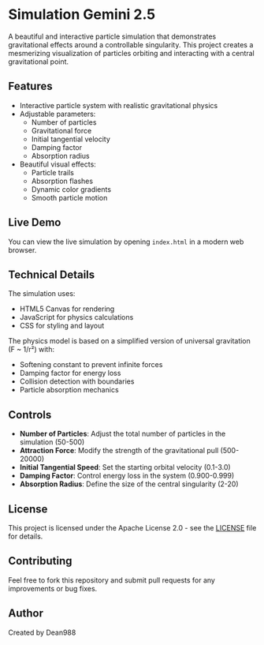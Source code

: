 # Simulation Gemini 2.5

A beautiful and interactive particle simulation that demonstrates gravitational effects around a controllable singularity. This project creates a mesmerizing visualization of particles orbiting and interacting with a central gravitational point.

## Features

- Interactive particle system with realistic gravitational physics
- Adjustable parameters:
  - Number of particles
  - Gravitational force
  - Initial tangential velocity
  - Damping factor
  - Absorption radius
- Beautiful visual effects:
  - Particle trails
  - Absorption flashes
  - Dynamic color gradients
  - Smooth particle motion

## Live Demo

You can view the live simulation by opening `index.html` in a modern web browser.

## Technical Details

The simulation uses:
- HTML5 Canvas for rendering
- JavaScript for physics calculations
- CSS for styling and layout

The physics model is based on a simplified version of universal gravitation (F ~ 1/r²) with:
- Softening constant to prevent infinite forces
- Damping factor for energy loss
- Collision detection with boundaries
- Particle absorption mechanics

## Controls

- **Number of Particles**: Adjust the total number of particles in the simulation (50-500)
- **Attraction Force**: Modify the strength of the gravitational pull (500-20000)
- **Initial Tangential Speed**: Set the starting orbital velocity (0.1-3.0)
- **Damping Factor**: Control energy loss in the system (0.900-0.999)
- **Absorption Radius**: Define the size of the central singularity (2-20)

## License

This project is licensed under the Apache License 2.0 - see the [LICENSE](LICENSE) file for details.

## Contributing

Feel free to fork this repository and submit pull requests for any improvements or bug fixes.

## Author

Created by Dean988 